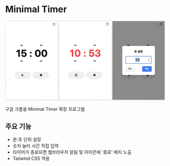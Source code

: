 # Minimal Timer 

<img src="https://github.com/asadal/minimal-timer/blob/main/images/minimal-timer.png" width="600">

구글 크롬용 Minimal Timer 확장 프로그램

## 주요 기능

- 분:초 단위 설정
- 숫자 눌러 시간 직접 입력
- 타이머가 종료되면 웹브라우저 알림 및 아이콘에 '종료' 배지 노출 
- Tailwind CSS 적용
